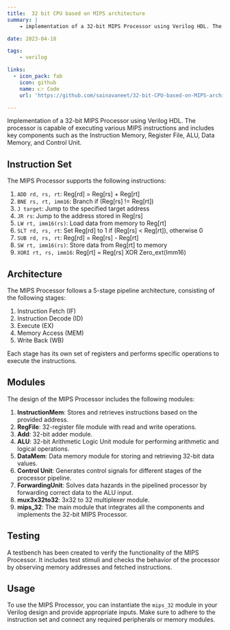 ```yaml
---
title:  32 bit CPU based on MIPS architecture
summary: |
    ➔ implementation of a 32-bit MIPS Processor using Verilog HDL. The processor is capable of executing various MIPS instructions and includes key components such as the Instruction Memory, Register File, ALU, Data Memory, and Control Unit.

date: 2023-04-18

tags:
    - verilog

links:
  - icon_pack: fab
    icon: github
    name: 👉 Code
    url: 'https://github.com/sainavaneet/32-bit-CPU-based-on-MIPS-architecture'

---
```



Implementation of a 32-bit MIPS Processor using Verilog HDL. The processor is capable of executing various MIPS instructions and includes key components such as the Instruction Memory, Register File, ALU, Data Memory, and Control Unit.

## Instruction Set

The MIPS Processor supports the following instructions:

1. `ADD rd, rs, rt`: Reg[rd] = Reg[rs] + Reg[rt]
2. `BNE rs, rt, imm16`: Branch if (Reg[rs] != Reg[rt])
3. `J target`: Jump to the specified target address
4. `JR rs`: Jump to the address stored in Reg[rs]
5. `LW rt, imm16(rs)`: Load data from memory to Reg[rt]
6. `SLT rd, rs, rt`: Set Reg[rd] to 1 if (Reg[rs] < Reg[rt]), otherwise 0
7. `SUB rd, rs, rt`: Reg[rd] = Reg[rs] - Reg[rt]
8. `SW rt, imm16(rs)`: Store data from Reg[rt] to memory
9. `XORI rt, rs, imm16`: Reg[rt] = Reg[rs] XOR Zero_ext(Imm16)

## Architecture

The MIPS Processor follows a 5-stage pipeline architecture, consisting of the following stages:

1. Instruction Fetch (IF)
2. Instruction Decode (ID)
3. Execute (EX)
4. Memory Access (MEM)
5. Write Back (WB)

Each stage has its own set of registers and performs specific operations to execute the instructions.

## Modules

The design of the MIPS Processor includes the following modules:

1. **InstructionMem**: Stores and retrieves instructions based on the provided address.
2. **RegFile**: 32-register file module with read and write operations.
3. **Add**: 32-bit adder module.
4. **ALU**: 32-bit Arithmetic Logic Unit module for performing arithmetic and logical operations.
5. **DataMem**: Data memory module for storing and retrieving 32-bit data values.
6. **Control Unit**: Generates control signals for different stages of the processor pipeline.
7. **ForwardingUnit**: Solves data hazards in the pipelined processor by forwarding correct data to the ALU input.
8. **mux3x32to32**: 3x32 to 32 multiplexer module.
9. **mips_32**: The main module that integrates all the components and implements the 32-bit MIPS Processor.

## Testing

A testbench has been created to verify the functionality of the MIPS Processor. It includes test stimuli and checks the behavior of the processor by observing memory addresses and fetched instructions.

## Usage

To use the MIPS Processor, you can instantiate the `mips_32` module in your Verilog design and provide appropriate inputs. Make sure to adhere to the instruction set and connect any required peripherals or memory modules.

